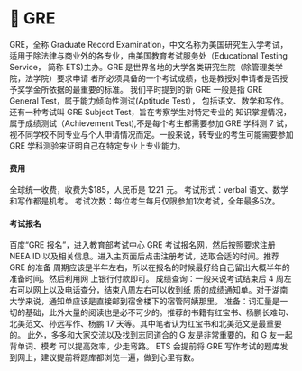 # 📃 GRE

&#x20;   GRE，全称 Graduate Record Examination，中文名称为美国研究生入学考试， 适用于除法律与商业外的各专业，由美国教育考试服务处（Educational Testing Service， 简称 ETS)主办。GRE 是世界各地的大学各类研究生院（除管理类学院，法学院）要求申请 者所必须具备的一个考试成绩，也是教授对申请者是否授予奖学金所依据的最重要的标准。 我们平时提到的新 GRE 一般是指 GRE General Test，属于能力倾向性测试(Aptitude Test）， 包括语文、数学和写作。还有一种考试叫 GRE Subject Test，旨在考察学生对特定专业的 知识掌握情况，属于成绩测试（Achievement Test),不是每个考生都需要参加 GRE 学科测 7 试，视不同学校不同专业与个人申请情况而定。一般来说，转专业的考生可能需要参加 GRE 学科测验来证明自己在特定专业上专业能力。&#x20;

#### 费用

全球统一收费，收费为$185，人民币是 1221 元。 考试形式：verbal 语文、数学和写作都是机考。 考试次数：每位考生每月仅限参加1次考试，全年最多5次。&#x20;

#### 考试报名

百度“GRE 报名”，进入教育部考试中心 GRE 考试报名网，然后按照要求注册 NEEA ID 以及相关信息。进入主页面后点击注册考试，选取合适的时间。推荐 GRE 的准备 周期应该是半年左右，所以在报名的时候最好给自己留出大概半年的准备时间。然后利用网 上银行付款即可。 成绩查询：一般来说考试结束后 4 周左右可以网上以及电话查分，结束八周左右可以收到纸 质的成绩通知单。对于湖南大学来说，通知单应该是直接邮到宿舍楼下的宿管阿姨那里。 准备：词汇量是一切的基础，此外大量的阅读也是必不可少的。推荐的书籍有红宝书、杨鹏长难句、北美范文、孙远写作、杨鹏 17 天等。其中笔者认为红宝书和北美范文是最重要的。 此外，多多和大家交流以及找到志同道合的 G 友是非常重要的，和 G 友一起背单词、模考 可以提高效率，少走弯路。 ETS 会提前将 GRE 写作考试的题库发到网上，建议提前将题库都浏览一遍，做到心里有数。
